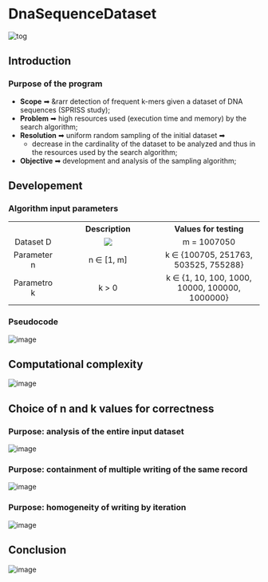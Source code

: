 # DnaSequenceDataset
 
![tog](https://github.com/bertonfederico/DnaSequenceDataset/assets/105301467/375cb744-3c7b-44f7-bc64-e25b4fe6a70b)

## Introduction
### Purpose of the program 
* **Scope** ➡ &rarr detection of frequent k-mers given a dataset of DNA sequences (SPRISS study);
* **Problem** ➡ high resources used (execution time and memory) by the search algorithm;
* **Resolution** ➡ uniform random sampling of the initial dataset ➡ 
  * decrease in the cardinality of the dataset to be analyzed and thus in the resources used by the search algorithm;
* **Objective** ➡ development and analysis of the sampling algorithm;

## Developement
### Algorithm input parameters
<table align="center">
	<tr align="center">
  		<th></th>
		<th>Description</th>
		<th>Values for testing</th>
	</tr>
	<tr align="center">
  		<td>Dataset D</td>
		<td width=40%><img src="https://github.com/bertonfederico/DnaSequenceDataset/assets/105301467/fb37ce7f-a3dd-401b-a6b7-9f1f5a8f781a" </img> </td>
		<td>m = 1007050</td>
	</tr>
 	<tr align="center">
  		<td>Parameter n</td>
		<td>n ∈ [1, m]</td>
		<td>k ∈ {100705, 251763, 503525, 755288}</td>
	</tr>
 	<tr align="center">
  		<td>Parametro k</td>
		<td>k > 0</td>
		<td>k ∈ {1, 10, 100, 1000, 10000, 100000, 1000000}</td>
	</tr>
</table>

### Pseudocode
![image](https://github.com/bertonfederico/DnaSequenceDataset/assets/105301467/09fac551-c03e-49c7-8142-9eba70e36b1f)

## Computational complexity
![image](https://github.com/bertonfederico/DnaSequenceDataset/assets/105301467/67927a1b-4400-4d9b-913a-7f38056a03e4)

## Choice of n and k values for correctness
### Purpose: analysis of the entire input dataset
![image](https://github.com/bertonfederico/DnaSequenceDataset/assets/105301467/70fa56e5-67a9-4b41-9a66-6157351aa0d8)

### Purpose: containment of multiple writing of the same record
![image](https://github.com/bertonfederico/DnaSequenceDataset/assets/105301467/ecbdd8ac-4342-4eda-93ea-3f84a8f08d61)

### Purpose: homogeneity of writing by iteration
![image](https://github.com/bertonfederico/DnaSequenceDataset/assets/105301467/7b8ecb97-c40e-471f-88ff-120527ce76a2)


## Conclusion
![image](https://github.com/bertonfederico/DnaSequenceDataset/assets/105301467/639193d6-717c-4949-889d-a14a2c192119)




